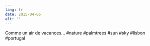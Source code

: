 ```yaml
---
lang: fr
date: 2015-04-05
alt: ''
---
```


Comme un air de vacances... #nature #palmtrees #sun #sky #lisbon #portugal
